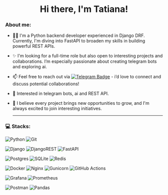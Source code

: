 <h1 align="center">Hi there, I'm Tatiana! </h1>

### About me:
- :woman_technologist: I'm a Python backend developer experienced in Django DRF. Currently, I'm diving into FastAPI to broaden my skills in building powerful REST APIs.
- ✨ I'm looking for a full-time role but also open to interesting projects and collaborations. I’m especially passionate about creating telegram bots and exploring ai.
- 📫 Feel free to reach out via [![Telegram Badge](https://img.shields.io/badge/-Telegram-blue?style=flat&logo=Telegram&logoColor=white)](https://t.me/tatiana_ssharova) - i’d love to connect and discuss potential collaborations!
- 👀 Interested in telegram bots, ai and REST API.
- 🌱 I believe every project brings new opportunities to grow, and I'm always excited to join interesting initiatives.
  
   ---

### 💻 Stacks:

![Python](https://img.shields.io/badge/python-3670A0?style=for-the-badge&logo=python&logoColor=ffdd54) ![Git](https://img.shields.io/badge/git-%23F05033.svg?style=for-the-badge&logo=git&logoColor=white)

![Django](https://img.shields.io/badge/django-%23092E20.svg?style=for-the-badge&logo=django&logoColor=white) ![DjangoREST](https://img.shields.io/badge/DJANGO-REST-ff1709?style=for-the-badge&logo=django&logoColor=white&color=ff1709&labelColor=gray) ![FastAPI](https://a11ybadges.com/badge?logo=fastapi)

![Postgres](https://img.shields.io/badge/postgres-%23316192.svg?style=for-the-badge&logo=postgresql&logoColor=white) ![SQLite](https://img.shields.io/badge/sqlite-%2307405e.svg?style=for-the-badge&logo=sqlite&logoColor=white) <img alt="Redis" src="https://img.shields.io/badge/redis-%23DD0031.svg?style=for-the-badge&logo=redis&logoColor=white"/>

![Docker](https://img.shields.io/badge/docker-%230db7ed.svg?style=for-the-badge&logo=docker&logoColor=white) ![Nginx](https://img.shields.io/badge/nginx-%23009639.svg?style=for-the-badge&logo=nginx&logoColor=white) ![Gunicorn](https://img.shields.io/badge/gunicorn-%298729.svg?style=for-the-badge&logo=gunicorn&logoColor=white) ![GitHub Actions](https://img.shields.io/badge/github%20actions-%232671E5.svg?style=for-the-badge&logo=githubactions&logoColor=white)

![Grafana](https://a11ybadges.com/badge?logo=grafana) ![Prometheus](https://a11ybadges.com/badge?logo=prometheus)

![Postman](https://img.shields.io/badge/Postman-FF6C37?style=for-the-badge&logo=postman&logoColor=white) <img alt="Pandas" src="https://img.shields.io/badge/pandas-%23150458.svg?style=for-the-badge&logo=pandas&logoColor=white" />

<!---
TatianaSharova/TatianaSharova is a ✨ special ✨ repository because its `README.md` (this file) appears on your GitHub profile.
You can click the Preview link to take a look at your changes.
--->
